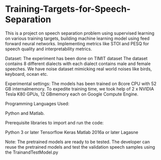 # Training-Targets-for-Speech-Separation
This is a project on speech separation problem using supervised learning on various training targets, building machine learning model using feed forward neural networks. Implementing metrics like STOI and PESQ for speech quality and interpretability metrics.

Dataset:
The experiment has been done on TIMIT dataset
The dataset contains 8 different dialects with each dialect contains male and female speeches. We have noise dataset mimicking real world noises like birds, keyboard, ocean etc.

Experimental settings:
The models has been trained on 8core CPU with 52 GB internalmemory. To expedite training time, we took help of 2 x NVIDIA Tesla K80 GPUs, 12 GBmemory each on Google Compute Engine.

Programming Languages Used:

Python and Matlab.

Prerequisite libraries to import and run the code:

Python 3 or later
Tensorflow
Keras
Matlab 2016a or later
Lagasne


Note: 
The pretrained models are ready to be tested. The developer can reuse the pretrained models and test the validation speech samples using the TrainandTestModel.py


